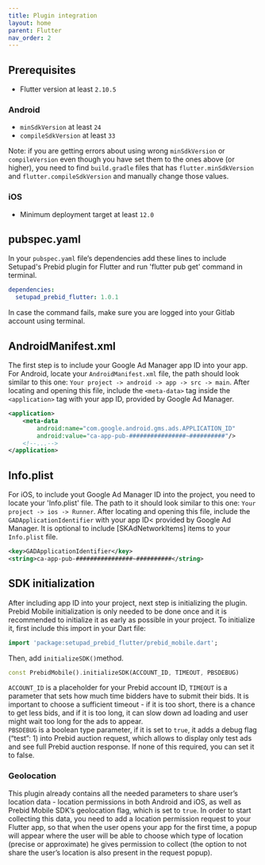 ```yaml
---
title: Plugin integration
layout: home
parent: Flutter
nav_order: 2
---
```


## Prerequisites
* Flutter version at least `2.10.5`
### Android 
* `minSdkVersion` at least `24`
* `compileSdkVersion` at least `33`

Note: if you are getting errors about using wrong `minSdkVersion` or `compileVersion` even though you have set them to the ones above (or higher), you need to find `build.gradle` files that has `flutter.minSdkVersion` and `flutter.compileSdkVersion` and  manually change those values.

### iOS
* Minimum deployment target at least `12.0`

## pubspec.yaml
In your `pubspec.yaml` file’s dependencies add these lines to include Setupad's Prebid plugin for Flutter and run 'flutter pub get' command in terminal.
```yaml
dependencies:
  setupad_prebid_flutter: 1.0.1 
```
In case the command fails, make sure you are logged into your Gitlab account using terminal.

## AndroidManifest.xml

The first step is to include your Google Ad Manager app ID into your app. For Android, locate your `AndroidManifest.xml` file, the path should look similar to this one: `Your project -> android -> app -> src -> main`.
After locating and opening this file, include the `<meta-data>` tag inside the `<application>` tag with your app ID, provided by Google Ad Manager.
```xml
<application>
    <meta-data
        android:name="com.google.android.gms.ads.APPLICATION_ID"
        android:value="ca-app-pub-################~##########"/>
    <!--...-->
</application>
```

## Info.plist
For iOS, to include yout Google Ad Manager ID into the project, you need to locate your 'Info.plist' file. The path to it should look similar to this one: `Your project -> ios -> Runner`. After locating and opening this file, include the `GADApplicationIdentifier` with your app ID< provided by Google Ad Manager. It is optional to include [SKAdNetworkItems] items to your `Info.plist` file.
```xml
<key>GADApplicationIdentifier</key>
<string>ca-app-pub-################~##########</string>
```

## SDK initialization
After including app ID into your project, next step is initializing the plugin. Prebid Mobile initialization is only needed to be done once and it is recommended to initialize it as early as possible in your project.
To initialize it, first include this import in your Dart file:
```dart
import 'package:setupad_prebid_flutter/prebid_mobile.dart';
```

Then, add `initializeSDK()`method. 
```dart
const PrebidMobile().initializeSDK(ACCOUNT_ID, TIMEOUT, PBSDEBUG)
```
`ACCOUNT_ID` is a placeholder for your Prebid account ID, `TIMEOUT` is a parameter that sets how much time bidders have to submit their bids. It is important to choose a sufficient timeout - if it is too short, there is a chance to get less bids, and if it is too long, it can slow down ad loading and user might wait too long for the ads to appear.
\
`PBSDEBUG` is a boolean type parameter, if it is set to `true`, it adds a debug flag (“test”: 1) into Prebid auction request, which allows to display only test ads and see full Prebid auction response. If none of this required, you can set it to false.

### Geolocation

This plugin already contains all the needed parameters to share user’s location data - location permissions in both Android and iOS, as well as Prebid Mobile SDK’s geolocation flag, which is set to `true`. In order to start collecting this data, you need to add a location permission request to your Flutter app, so that when the user opens your app for the first time, a popup will appear where the user will be able to choose which type of location (precise or approximate) he gives permission to collect (the option to not share the user’s location is also present in the request popup).
